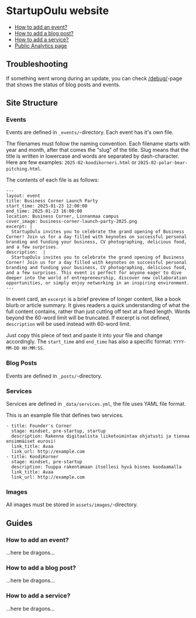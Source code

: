 # StartupOulu website

- [How to add an event?](#how-to-add-an-event)
- [How to add a blog post?](#how-to-add-a-blog-post)
- [How to add a service?](#how-to-add-a-service)
- [Public Analytics page](https://plausible.io/share/startupoulu.com?auth=EGvvedQd9yAzpwIIp5-_g)

## Troubleshooting

If something went wrong during an update, you can check [/debug/](debug)-page that shows the status of blog posts and events. 

## Site Structure

### Events

Events are defined in `_events/`-directory. Each event has it's own file. 

The filenames must follow the naming convention. Each filename starts with year and month, after that comes the "slug" of the title. Slug means that the title is written in lowercase and words are separated by dash-character. Here are few examples: `2025-02-koodikorneri.html` or `2025-02-polar-bear-pitching.html`.

The contents of each file is as follows:

```
---
layout: event
title: Business Corner Launch Party
start_time: 2025-01-23 12:00:00
end_time: 2025-01-23 16:00:00
location: Business Corner, Linnanmaa campus
cover_image: business-corner-launch-party-2025.png
excerpt: |
  StartupOulu invites you to celebrate the grand opening of Business Corner! Join us for a day filled with keynotes on successful personal branding and funding your business, CV photographing, delicious food, and a few surprises.
description:  |
  StartupOulu invites you to celebrate the grand opening of Business Corner! Join us for a day filled with keynotes on successful personal branding and funding your business, CV photographing, delicious food, and a few surprises. This event is perfect for anyone eager to dive deeper into the world of entrepreneurship, discover new collaboration opportunities, or simply enjoy networking in an inspiring environment.
---
```

In event card, an `excerpt` is a brief preview of longer content, like a book blurb or article summary. It gives readers a quick understanding of what the full content contains, rather than just cutting off text at a fixed length. Words beyond the 60-word limit will be truncated. If excerpt is not defined, `description` will be used instead with 60-word limit.

Just copy this piece of text and paste it into your file and change accordingly. The `start_time` and `end_time` has also a specific format: `YYYY-MM-DD HH:MM:SS`.

### Blog Posts

Events are defined in `_posts/`-directory.

### Services

Services are defined in `_data/services.yml`, the file uses YAML file format. 

This is an example file that defines two services.

```
- title: Founder's Corner
  stage: mindset, pre-startup, startup
  description: Rakenna digitaalista liiketoimintaa ohjatusti ja tienaa ensimmäiset eurosi!
  link_title: Avaa
  link_url: http://example.com
- title: KoodiKorner
  stage: mindset, pre-startup
  description: Tuuppa rakentamaan itsellesi hyvä bisnes koodaamalla
  link_title: Avaa
  link_url: http://example.com
```

### Images

All images must be stored in `assets/images/`-directory. 


## Guides

### How to add an event?

...here be dragons...

### How to add a blog post?

...here be dragons...

### How to add a service?

...here be dragons...

